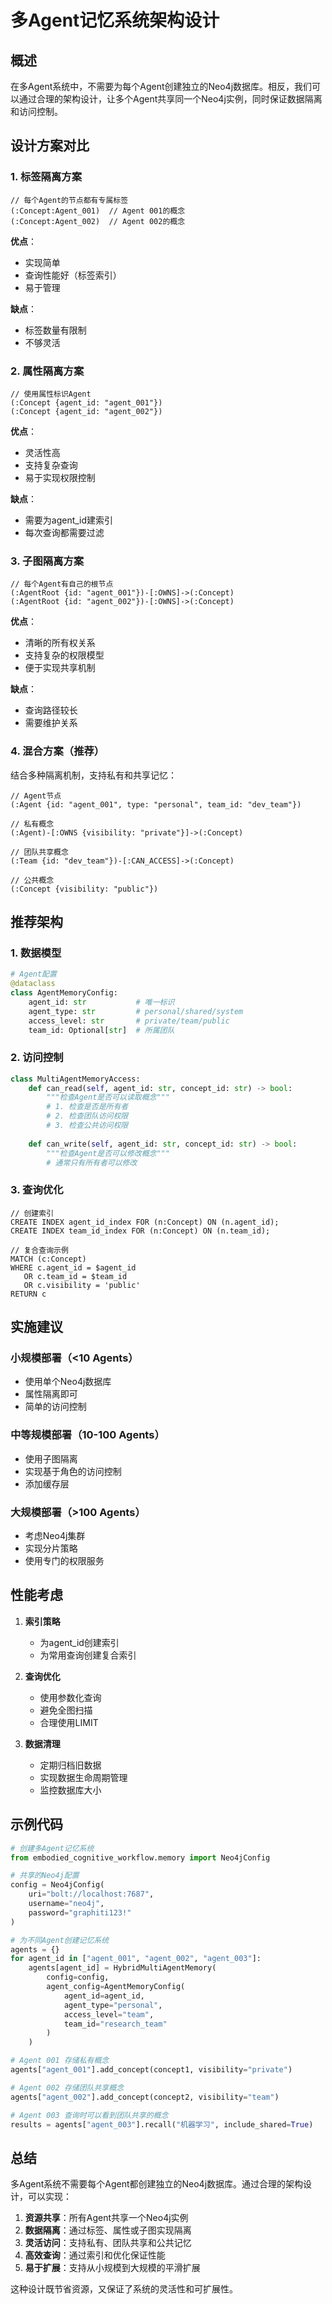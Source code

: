 # 多Agent记忆系统架构设计

## 概述

在多Agent系统中，不需要为每个Agent创建独立的Neo4j数据库。相反，我们可以通过合理的架构设计，让多个Agent共享同一个Neo4j实例，同时保证数据隔离和访问控制。

## 设计方案对比

### 1. 标签隔离方案
```cypher
// 每个Agent的节点都有专属标签
(:Concept:Agent_001)  // Agent 001的概念
(:Concept:Agent_002)  // Agent 002的概念
```

**优点**：
- 实现简单
- 查询性能好（标签索引）
- 易于管理

**缺点**：
- 标签数量有限制
- 不够灵活

### 2. 属性隔离方案
```cypher
// 使用属性标识Agent
(:Concept {agent_id: "agent_001"})
(:Concept {agent_id: "agent_002"})
```

**优点**：
- 灵活性高
- 支持复杂查询
- 易于实现权限控制

**缺点**：
- 需要为agent_id建索引
- 每次查询都需要过滤

### 3. 子图隔离方案
```cypher
// 每个Agent有自己的根节点
(:AgentRoot {id: "agent_001"})-[:OWNS]->(:Concept)
(:AgentRoot {id: "agent_002"})-[:OWNS]->(:Concept)
```

**优点**：
- 清晰的所有权关系
- 支持复杂的权限模型
- 便于实现共享机制

**缺点**：
- 查询路径较长
- 需要维护关系

### 4. 混合方案（推荐）

结合多种隔离机制，支持私有和共享记忆：

```cypher
// Agent节点
(:Agent {id: "agent_001", type: "personal", team_id: "dev_team"})

// 私有概念
(:Agent)-[:OWNS {visibility: "private"}]->(:Concept)

// 团队共享概念
(:Team {id: "dev_team"})-[:CAN_ACCESS]->(:Concept)

// 公共概念
(:Concept {visibility: "public"})
```

## 推荐架构

### 1. 数据模型

```python
# Agent配置
@dataclass
class AgentMemoryConfig:
    agent_id: str           # 唯一标识
    agent_type: str         # personal/shared/system
    access_level: str       # private/team/public
    team_id: Optional[str]  # 所属团队
```

### 2. 访问控制

```python
class MultiAgentMemoryAccess:
    def can_read(self, agent_id: str, concept_id: str) -> bool:
        """检查Agent是否可以读取概念"""
        # 1. 检查是否是所有者
        # 2. 检查团队访问权限
        # 3. 检查公共访问权限
        
    def can_write(self, agent_id: str, concept_id: str) -> bool:
        """检查Agent是否可以修改概念"""
        # 通常只有所有者可以修改
```

### 3. 查询优化

```cypher
// 创建索引
CREATE INDEX agent_id_index FOR (n:Concept) ON (n.agent_id);
CREATE INDEX team_id_index FOR (n:Concept) ON (n.team_id);

// 复合查询示例
MATCH (c:Concept)
WHERE c.agent_id = $agent_id 
   OR c.team_id = $team_id
   OR c.visibility = 'public'
RETURN c
```

## 实施建议

### 小规模部署（<10 Agents）
- 使用单个Neo4j数据库
- 属性隔离即可
- 简单的访问控制

### 中等规模部署（10-100 Agents）
- 使用子图隔离
- 实现基于角色的访问控制
- 添加缓存层

### 大规模部署（>100 Agents）
- 考虑Neo4j集群
- 实现分片策略
- 使用专门的权限服务

## 性能考虑

1. **索引策略**
   - 为agent_id创建索引
   - 为常用查询创建复合索引
   
2. **查询优化**
   - 使用参数化查询
   - 避免全图扫描
   - 合理使用LIMIT

3. **数据清理**
   - 定期归档旧数据
   - 实现数据生命周期管理
   - 监控数据库大小

## 示例代码

```python
# 创建多Agent记忆系统
from embodied_cognitive_workflow.memory import Neo4jConfig

# 共享的Neo4j配置
config = Neo4jConfig(
    uri="bolt://localhost:7687",
    username="neo4j",
    password="graphiti123!"
)

# 为不同Agent创建记忆系统
agents = {}
for agent_id in ["agent_001", "agent_002", "agent_003"]:
    agents[agent_id] = HybridMultiAgentMemory(
        config=config,
        agent_config=AgentMemoryConfig(
            agent_id=agent_id,
            agent_type="personal",
            access_level="team",
            team_id="research_team"
        )
    )

# Agent 001 存储私有概念
agents["agent_001"].add_concept(concept1, visibility="private")

# Agent 002 存储团队共享概念
agents["agent_002"].add_concept(concept2, visibility="team")

# Agent 003 查询时可以看到团队共享的概念
results = agents["agent_003"].recall("机器学习", include_shared=True)
```

## 总结

多Agent系统不需要每个Agent都创建独立的Neo4j数据库。通过合理的架构设计，可以实现：

1. **资源共享**：所有Agent共享一个Neo4j实例
2. **数据隔离**：通过标签、属性或子图实现隔离
3. **灵活访问**：支持私有、团队共享和公共记忆
4. **高效查询**：通过索引和优化保证性能
5. **易于扩展**：支持从小规模到大规模的平滑扩展

这种设计既节省资源，又保证了系统的灵活性和可扩展性。